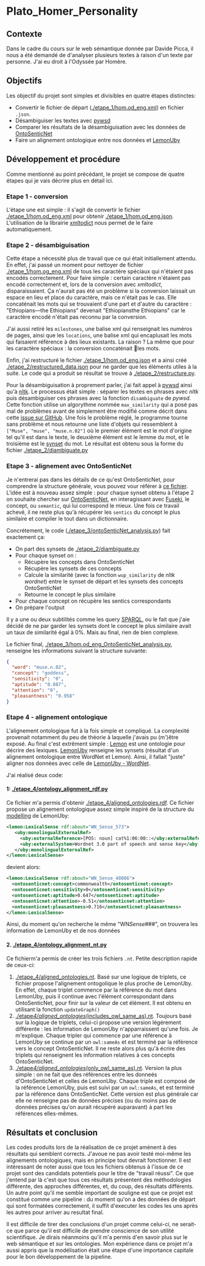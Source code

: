 # Plato_Homer_Personality

## Contexte

Dans le cadre du cours sur le web sémantique donnée par Davide Picca, il nous a été demandé de d'analyser plusieurs textes à raison d'un texte par personne. J'ai eu droit à l'Odyssée par Homère.

## Objectifs

Les objectif du projet sont simples et divisibles en quatre étapes distinctes:

- Convertir le fichier de départ ([./etape_1/hom.od_eng.xml](./etape_1/hom.od_eng.xml)) en fichier `.json`.
- Désambiguiser les textes avec [pywsd](https://github.com/alvations/pywsd)
- Comparer les résultats de la désambiguisation avec les données de [OntoSenticNet](https://sentic.net/ontosenticnet.zip)
- Faire un alignement ontologique entre nos données et [LemonUby](https://lemon-model.net/lexica/uby/wn/wn.nt.gz)

## Développement et procédure

Comme mentionné au point précédant, le projet se compose de quatre étapes qui je vais décrire plus en détail ici.

### Etape 1 - conversion

L'étape une est simple : il s'agit de convertir le fichier [./etape_1/hom.od_eng.xml](./etape_1/hom.od_eng.xml) pour obtenir [./etape_1/hom.od_eng.json](./etape_1/hom.od_eng.json). L'utilisation de la librairie [xmltodict](pypi.org/project/xmltodict) nous permet de le faire automatiquement.

### Etape 2 - désambiguisation

Cette étape a nécessité plus de travail que ce qui était initiallement attendu. En effet, j'ai passé un moment pour nettoyer de fichier [./etape_1/hom.og_eng.xml](./etape_1/hom.og_eng.xml) de tous les caractère spéciaux qui n'étaient pas encodés correctement. Pour faire simple : certain caractère n'étaient pas encodé correctement et, lors de la conversion avec _xmltodict_, disparaissaient. Ça n'aurait pas été un problème si la conversion laissait un espace en lieu et place du caractère, mais ce n'était pas le cas. Elle concaténait les mots qui se trouvaient d'une part et d'autre du caractère : "Ethiopians&mdash;the Ethiopians" devenait "Ethiopiansthe Ethiopians" car le caractère encodé n'était pas reconnu par la conversion.

J'ai aussi retiré les `milestones`, une balise xml qui renseignait les numéros de pages, ainsi que les `locations`, une balise xml qui encaplusait les mots qui faisaient référence à des lieux existants. La raison ? La même que pour les caractère spéciaux : la conversion concaténait les mots.

Enfin, j'ai restructuré le fichier [./etape_1/hom.od_eng.json](./etape_1/hom.od_eng.json) et a ainsi créé [./etape_2/restructured_data.json](./etape_2/restructured_data.json) pour ne garder que les éléments utiles à la suite. Le code qui a produit se résultat se trouve à [./etape_2/restructure.py](./etape_2/restructure.py).

Pour la désambiguisation à proprement parler, j'ai fait appel à [pywsd](https://github.com/alvations/pywsd) ainsi qu'à [nltk](https://www.nltk.org/). Le processus était simple : séparer les textes en phrases avec _nltk_ puis désambiguiser ces phrases avec la fonction `disambiguate` de _pywsd_. Cette fonction utilise un algorythme nommée `max_similarity` qui a posé pas mal de problèmes avant de simplement être modifié comme décrit dans cette [issue sur GitHub](https://github.com/alvations/pywsd/issues/59). Une fois le problème réglé, le programme tourne sans problème et nous retourne une liste d'objets qui ressemblent à `["Muse", "muse", "muse.n.02"]` où le premier élément est le mot d'origine tel qu'il est dans le texte, le deuxième élément est le lemme du mot, et le troisième est le [synset](https://wordnet.princeton.edu/) du mot. Le résultat est obtenu sous la forme du fichier [./etape_2/diambiguate.py](./etape_2/diambiguate.py)

### Etape 3 - alignement avec OntoSenticNet

Je n'entrerai pas dans les détails de ce qu'est OntoSenticNet, pour comprendre la structure générale, vous pouvez vour référer à [ce fichier](https://sentic.net/ontosenticnet.pdf). L'idée est à nouveau assez simple : pour chaque synset obtenu à l'étape 2 on souhaite chercher sur [OntoSenticNet](https://sentic.net/ontosenticnet.zip), en interagissant avec [Fuseki](https://jena.apache.org/documentation/fuseki2/), le concept, ou `semantic`, qui lui correspond le mieux. Une fois ce travail achevé, il ne reste plus qu'à récupérer les `sentics` du concept le plus similaire et compiler le tout dans un dictionnaire.

Concrétement, le code ([./etape_3/ontoSenticNet_analysis.py](./etape_3/ontoSenticNet_analysis.py)) fait exactement ça:

- On part des synsets de [./etape_2/diambiguate.py](./etape_2/diambiguate.py)
- Pour chaque synset on :
  - Récupère les concepts dans OntoSenticNet
  - Récupère les synsets de ces concepts
  - Calcule la similarité (avec la fonction `wup_similarity` de _nltk wordnet_) entre le synset de départ et les synsets des concepts OntoSenticNet
  - Retourne le concept le plus similaire
- Pour chaque concept on récupère les sentics correspondants
- On prépare l'output

Il y a une ou deux subtilités comme les query [SPARQL](https://www.w3.org/TR/rdf-sparql-query/), ou le fait que j'aie décidé de ne par garder les synsets dont le concept le plus similaire avait un taux de similarité égal à 0%. Mais au final, rien de bien complexe.

Le fichier final, [./etape_3/hom.od_eng_OntoSenticNet_analysis.py](./etape_3/hom.od_eng_OntoSenticNet_analysis.py), renseigne les informations suivant la structure suivante:

```json
{
  "word": "muse.n.02",
  "concept": "goddess",
  "sensitivity": "0",
  "aptitude": "0.887",
  "attention": "0",
  "pleasantness": "0.958"
}
```

### Etape 4 - alignement ontologique

L'alignement ontologique fut à la fois simple et compliqué. La complexité provenait notamment du peu de théorie à laquelle j'avais pu (m')être exposé. Au final c'est extrêment simple : [Lemon](https://lemon-model.net/index.php) est une ontologie pour décrire des lexiques. [LemonUby](https://lemon-model.net/lexica/uby/modelling.php) renseigne les synsets (résultat d'un alignement ontologique entre WordNet et Lemon). Ainsi, il fallait "juste" aligner nos données avec celle de [LemonUby - WordNet](https://lemon-model.net/lexica/uby/wn/wn.nt.gz).

J'ai réalisé deux code:

#### 1: [./etape_4/ontology_alignment_rdf.py](./etape_4/ontology_alignment_rdf.py)

Ce fichier m'a permis d'obtenir [./etape_4/aligned_ontologies.rdf](./etape_4/aligned_ontologies.rdf). Ce fichier propose un alignement ontologique assez simple inspiré de la structure du [modelling](https://lemon-model.net/lexica/uby/modelling.php) de LemonUby:

```xml
<lemon:LexicalSense rdf:about="WN_Sense_573">
   <uby:monolingualExternalRef>
     <uby:externalReference>[POS: noun] cat%1:06:00::</uby:externalReference>
     <uby:externalSystem>Wordnet 3.0 part of speech and sense key</uby:externalSystem>
   </uby:monolingualExternalRef>
</lemon:LexicalSense>
```

devient alors:

```xml
<lemon:LexicalSense rdf:about="WN_Sense_48086">
  <ontosenticnet:concept>commonwealth</ontosenticnet:concept>
  <ontosenticnet:sensitivity>0</ontosenticnet:sensitivity>
  <ontosenticnet:aptitude>0.647</ontosenticnet:aptitude>
  <ontosenticnet:attention>-0.51</ontosenticnet:attention>
  <ontosenticnet:pleasantness>0.716</ontosenticnet:pleasantness>
</lemon:LexicalSense>
```

Ainsi, du moment qu'on recherche le même "WN*Sense*###", on trouvera les information de LemonUby et de nos données

#### 2. [./etape_4/ontology_alignment_nt.py](./etape_4/ontology_alignment_nt.py)

Ce fichierm'a permis de créer les trois fichiers `.nt`. Petite description rapide de ceux-ci:

1. [./etape_4/aligned_ontologies.nt](./etape_4/aligned_ontologies.nt). Basé sur une logique de triplets, ce fichier propose l'alignement ontogolique le plus proche de LemonUby. En effet, chaque triplet commence par la référence du mot dans LemonUby, puis il continue avec l'élément correspondant dans OntoSenticNet, pour finir sur la valeur de cet élément. Il est obtenu en utilisant la fonction `updateGraph()`
2. [./etape*4/aligned_ontologies*(includes_owl_same_as).nt](<./etape_4/aligned_ontologies_(includes_owl_same_as).nt>). Toujours basé sur la logique de triplets, celui-ci propose une version légérement différente : les information de LemonUby n'apparraissent qu'une fois. Je m'explique. Chaque tripler qui commence par une référence à LemonUby se continue par un `owl:sameAs` et est terminé par la référence vers le concept OntoSenticNet. Il ne reste alors plus qu'à écrire des triplets qui renseignent les information relatives à ces concepts OntoSenticNet.
3. [./etape*4/aligned_ontologies*(only_owl_same_as).nt](<./etape_4/aligned_ontologies_(only_owl_same_as).nt>). Version la plus simple : on ne fait que des références entre les donneés d'OntoSenticNet et celles de LemonUby. Chaque triple est composé de la référence LemonUby, puis est suivi par un `owl:sameAs`, et est terminé par la référence dans OntoSenticNet. Cette version est plus générale car elle ne renseigne pas de données précises (ou du moins pas de données précises qu'on aurait récupéré auparavant) à part les références elles-mêmes.

## Résultats et conclusion

Les codes produits lors de la réalisation de ce projet amènent à des résultats qui semblent corrects. J'avoue ne pas avoir testé moi-même les alignements ontologiques, mais en principe tout devrait fonctionner. Il est intéressant de noter aussi que tous les fichiers obtenus à l'issue de ce projet sont des candidats potentiels pour le titre de "travail réussi". Ce que j'entend par là c'est que tous ces résultats présentent des méthodologies différente, des approches différentes, et, du coup, des résultats différents. Un autre point qu'il me semble important de souligne est que ce projet est constitué comme une pipeline : du moment qu'on a des données de départ qui sont formatées correctement, il suffit d'executer les codes les uns après les autres pour arriver au resultat final.

Il est difficile de tirer des conclusions d'un projet comme celui-ci, ne serait-ce que parce qu'il est difficile de prendre conscience de son utilité scientifique. Je dirais néanmoins qu'il m'a permis d'en savoir plus sur le web sémantique et sur les ontologies. Mon expérience dans ce projet m'a aussi appris que la modélisation était une étape d'une importance capitale pour le bon développement de la pipeline.
